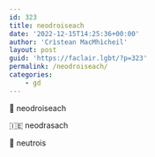 ```yaml
---
id: 323
title: neodroiseach
date: '2022-12-15T14:25:36+00:00'
author: 'Crìstean MacMhìcheil'
layout: post
guid: 'https://faclair.lgbt/?p=323'
permalink: /neodroiseach/
categories:
    - gd
---
```


&#x1f3f4;&#xe0067;&#xe0062;&#xe0073;&#xe0063;&#xe0074;&#xe007f; neodroiseach

&#x1f1ee;&#x1f1ea; neodrasach

&#x1f3f4;&#xe0067;&#xe0062;&#xe0065;&#xe006e;&#xe0067;&#xe007f; neutrois